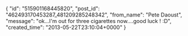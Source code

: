  {
   "id": "515901168445820",
   "post_id": "462493170453287_481209285248342",
   "from_name": "Pete Daoust",
   "message": "ok...I'm out for three cigarettes now....good luck ! :D",
   "created_time": "2013-05-22T23:10:04+0000"
 }
